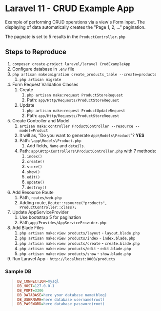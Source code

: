 # Laravel 11 - CRUD Example App

Example of performing CRUD operations via a view's Form input. The displaying of data automatically creates the "Page 1, 2, ..." pagination.

The pagnate is set to 5 results in the `ProductController.php`

## Steps to Reproduce

1. `composer create-project laravel/laravel CrudExampleApp`
2. Configure database in `.env` file
3. `php artisan make:migration create_products_table --create=products`
   1. `php artisan migrate`
4. Form Request Validation Classes
   1. Create
      1. `php artisan make:request ProductStoreRequest`
      2. Path: `app/Http/Requests/ProductStoreRequest`
   2. Update
      1. `php artisan make:request ProductUpdateRequest`
      2. Path: `app/Http/Requests/ProductStoreRequest`
5. Create Controller and Model
   1. `artisan make:controller ProductController --resource --model=Product`
   2. It will as, "Do you want to generate `App\Models\Product`"?  **YES**
   3. Path: `\app\Models\Product.php`
      1. Add fields, `Name` and `details`.
   4. Path: `app\Http\Controllers\ProductController.php` with 7 methods:
      1. `index()`
      2. `create()`
      3. `store()`
      4. `show()`
      5. `edit()`
      6. `update()`
      7. `destroy()`
6. Add Resource Route
   1. Path, `routes/web.php`
   2. Adding route, `Route::resource("products", ProductController::class);`
7. Update AppServiceProvider
   1. Use bootstrap 5 for pagination
   2. Path,`app/Provides/AppServiceProvider.php`
8. Add Blade Files
   1. `php artisan make:view products/layout` - `layout.blade.php`
   2. `php artisan make:view products/index` - `index.blade.php`
   3. `php artisan make:view products/create` - `create.blade.php`
   4. `php artisan make:view products/edit` - `edit.blade.php`
   5. `php artisan make:view products/show` - `show.blade.php`
9. Run Laravel App - `http://localhost:8000/products`

### Sample DB

> ```ini
> DB_CONNECTION=mysql
> DB_HOST=127.0.0.1
> DB_PORT=3306
> DB_DATABASE=here your database name(blog)
> DB_USERNAME=here database username(root)
> DB_PASSWORD=here database password(root)
> ```
